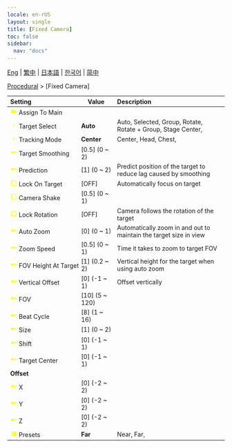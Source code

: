 ```yaml
---
locale: en-rUS
layout: single
title: [Fixed Camera]
toc: false
sidebar:
  nav: "docs"
---
```

[Eng](/dancexr/menu/2025.4/motion/fixed_camera) | [繁中](/tw/dancexr/menu/2025.4/motion/fixed_camera) | [日本語](/jp/dancexr/menu/2025.4/motion/fixed_camera) | [한국어](/kr/dancexr/menu/2025.4/motion/fixed_camera) | [简中](/zh/dancexr/menu/2025.4/motion/fixed_camera)

[Procedural](../menu#Procedural) > [Fixed Camera]



| Setting | Value | Description |
| :--- | --- | :--- |
|<nobr><img src="/images/icon/ic_videocam.png" alt="videocam icon"/> Assign To Main</nobr>|| 
|<nobr><img src="/images/icon/ic_chevron.png" alt="chevron icon"/> Target Select</nobr>| **Auto** | Auto, Selected, Group, Rotate, Rotate + Group, Stage Center,  |
|<nobr><img src="/images/icon/ic_chevron.png" alt="chevron icon"/> Tracking Mode</nobr>| **Center** | Center, Head, Chest,  |
|<nobr><img src="/images/icon/ic_slider.png" alt="slider icon"/> Target Smoothing</nobr>| [0.5] (0 ~ 2) | 
|<nobr><img src="/images/icon/ic_slider.png" alt="slider icon"/> Prediction</nobr>| [1] (0 ~ 2) | Predict position of the target to reduce lag caused by smoothing
|<nobr><img src="/images/icon/ic_check_off.png" alt="check off icon"/> Lock On Target</nobr>| [OFF] | Automatically focus on target
|<nobr><img src="/images/icon/ic_check_off.png" alt="check off icon"/> Camera Shake</nobr>| [0.5] (0 ~ 1) | 
|<nobr><img src="/images/icon/ic_check_off.png" alt="check off icon"/> Lock Rotation</nobr>| [OFF] | Camera follows the rotation of the target
|<nobr><img src="/images/icon/ic_slider.png" alt="slider icon"/> Auto Zoom</nobr>| [0] (0 ~ 1) | Automatically zoom in and out to maintain the target size in view
|<nobr><img src="/images/icon/ic_slider.png" alt="slider icon"/> Zoom Speed</nobr>| [0.5] (0 ~ 1) | Time it takes to zoom to target FOV
|<nobr><img src="/images/icon/ic_slider.png" alt="slider icon"/> FOV Height At Target</nobr>| [1] (0.2 ~ 2) | Vertical height for the target when using auto zoom
|<nobr><img src="/images/icon/ic_slider.png" alt="slider icon"/> Vertical Offset</nobr>| [0] (-1 ~ 1) | Offset vertically
|<nobr><img src="/images/icon/ic_slider.png" alt="slider icon"/> FOV</nobr>| [10] (5 ~ 120) | 
|<nobr><img src="/images/icon/ic_slider.png" alt="slider icon"/> Beat Cycle</nobr>| [8] (1 ~ 16) | 
|<nobr><img src="/images/icon/ic_slider.png" alt="slider icon"/> Size</nobr>| [1] (0 ~ 2) | 
|<nobr><img src="/images/icon/ic_slider.png" alt="slider icon"/> Shift</nobr>| [0] (-1 ~ 1) | 
|<nobr><img src="/images/icon/ic_slider.png" alt="slider icon"/> Target Center</nobr>| [0] (-1 ~ 1) | 
|<nobr> <b>Offset</b></nobr>|| 
|<nobr><img src="/images/icon/ic_slider.png" alt="slider icon"/> X</nobr>| [0] (-2 ~ 2) | 
|<nobr><img src="/images/icon/ic_slider.png" alt="slider icon"/> Y</nobr>| [0] (-2 ~ 2) | 
|<nobr><img src="/images/icon/ic_slider.png" alt="slider icon"/> Z</nobr>| [0] (-2 ~ 2) | 
|<nobr><img src="/images/icon/ic_list.png" alt="list icon"/> Presets</nobr>| **Far** | Near, Far,  |
